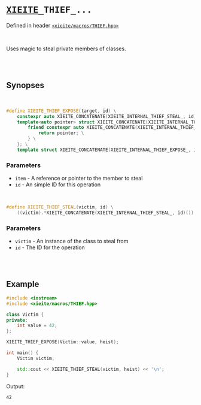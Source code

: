 # [`XIEITE`](../../docs/macros.md)`_THIEF_...`
Defined in header [`<xieite/macros/THIEF.hpp>`](../../include/xieite/macros/THIEF.hpp)

<br/>

Uses magic to steal private members of classes.

<br/><br/>

## Synopses

<br/>

```cpp
#define XIEITE_THIEF_EXPOSE(target, id) \
	constexpr auto XIEITE_CONCATENATE(XIEITE_INTERNAL_THIEF_STEAL_, id)(); \
	template<auto pointer> struct XIEITE_CONCATENATE(XIEITE_INTERNAL_THIEF_EXPOSE_, id) { \
		friend constexpr auto XIEITE_CONCATENATE(XIEITE_INTERNAL_THIEF_STEAL_, id)() { \
			return pointer; \
		} \
	}; \
	template struct XIEITE_CONCATENATE(XIEITE_INTERNAL_THIEF_EXPOSE_, id)<&target>;
```
### Parameters
- `item` - A reference or pointer to the member to steal
- `id` - An simple ID for this operation

<br/>

```cpp
#define XIEITE_THIEF_STEAL(victim, id) \
	((victim).*XIEITE_CONCATENATE(XIEITE_INTERNAL_THIEF_STEAL_, id)())
```
### Parameters
- `victim` - An instance of the class to steal from
- `id` - The ID for the operation

<br/><br/>

## Example
```cpp
#include <iostream>
#include <xieite/macros/THIEF.hpp>

class Victim {
private:
	int value = 42;
};

XIEITE_THIEF_EXPOSE(Victim::value, heist);

int main() {
	Victim victim;

	std::cout << XIEITE_THIEF_STEAL(victim, heist) << '\n';
}
```
Output:
```
42
```
